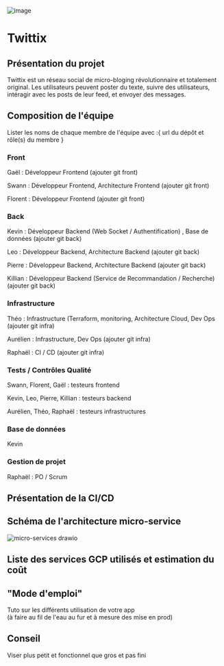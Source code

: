 ![image](https://github.com/user-attachments/assets/1e90b62a-6fd2-4d01-a35b-bdcf2540bcbd)
# Twittix 


## Présentation du projet 
Twittix est un réseau social de micro-bloging révolutionnaire et totalement original. 
Les utilisateurs peuvent poster du texte, suivre des utilisateurs, intéragir avec les posts de leur feed, et envoyer des messages.

## Composition de l'équipe
Lister les noms de chaque membre de l'équipe avec :{ url du dépôt et rôle(s) du membre }
### Front

Gaël : Développeur Frontend (ajouter git front)

Swann : Développeur Frontend, Architecture Frontend (ajouter git front)

Florent : Développeur Frontend (ajouter git front)

### Back

Kevin : Développeur Backend (Web Socket / Authentification) , Base de données (ajouter git back)

Leo : Développeur Backend,  Architecture Backend  (ajouter git back)

Pierre : Développeur Backend, Architecture Backend  (ajouter git back)

Killian : Développeur Backend (Service de Recommandation / Recherche)  (ajouter git back)

### Infrastructure

Théo : Infrastructure (Terraform, monitoring, Architecture Cloud, Dev Ops (ajouter git infra)

Aurélien : Infrastructure, Dev Ops (ajouter git infra)

Raphaël : CI / CD (ajouter git infra)

### Tests / Contrôles Qualité

Swann, Florent, Gaël : testeurs frontend

Kevin, Leo, Pierre, Killian : testeurs backend

Aurélien, Théo, Raphaël : testeurs infrastructures

### Base de données
Kevin 

### Gestion de projet

Raphaël : PO / Scrum

## Présentation de la CI/CD

## Schéma de l'architecture micro-service
![micro-services drawio](https://github.com/user-attachments/assets/c33cc1ea-a4a4-4b18-86a5-66237666f040)



## Liste des services GCP utilisés et estimation du coût

## "Mode d'emploi"
Tuto sur les différents utilisation de votre app  
(à faire au fil de l'eau au fur et à mesure des mise en prod)

## Conseil
Viser plus petit et fonctionnel que gros et pas fini


